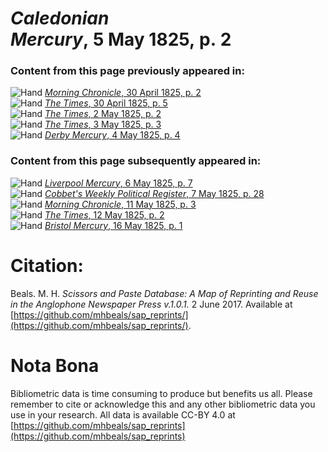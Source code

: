 # *Caledonian Mercury*, 5 May 1825, p. 2  
  
### Content from this page previously appeared in:  
![Hand](http://scissorsandpaste.net/wp-content/uploads/2017/06/smallhandpointer.png) [*Morning Chronicle*, 30 April 1825, p. 2](https://mhbeals.github.io/sap_html/Morning-Chronicle/Morning-Chronicle-30-April-1825-p-2)  
![Hand](http://scissorsandpaste.net/wp-content/uploads/2017/06/smallhandpointer.png) [*The Times*, 30 April 1825, p. 5](https://mhbeals.github.io/sap_html/The-Times/The-Times-30-April-1825-p-5)  
![Hand](http://scissorsandpaste.net/wp-content/uploads/2017/06/smallhandpointer.png) [*The Times*, 2 May 1825, p. 2](https://mhbeals.github.io/sap_html/The-Times/The-Times-2-May-1825-p-2)  
![Hand](http://scissorsandpaste.net/wp-content/uploads/2017/06/smallhandpointer.png) [*The Times*, 3 May 1825, p. 3](https://mhbeals.github.io/sap_html/The-Times/The-Times-3-May-1825-p-3)  
![Hand](http://scissorsandpaste.net/wp-content/uploads/2017/06/smallhandpointer.png) [*Derby Mercury*, 4 May 1825, p. 4](https://mhbeals.github.io/sap_html/Derby-Mercury/Derby-Mercury-4-May-1825-p-4)  
  
### Content from this page subsequently appeared in:  
![Hand](http://scissorsandpaste.net/wp-content/uploads/2017/06/smallhandpointer.png) [*Liverpool Mercury*, 6 May 1825, p. 7](https://mhbeals.github.io/sap_html/Liverpool-Mercury/Liverpool-Mercury-6-May-1825-p-7)  
![Hand](http://scissorsandpaste.net/wp-content/uploads/2017/06/smallhandpointer.png) [*Cobbet's Weekly Political Register*, 7 May 1825, p. 28](https://mhbeals.github.io/sap_html/Cobbet's-Weekly-Political-Register/Cobbet's-Weekly-Political-Register-7-May-1825-p-28)  
![Hand](http://scissorsandpaste.net/wp-content/uploads/2017/06/smallhandpointer.png) [*Morning Chronicle*, 11 May 1825, p. 3](https://mhbeals.github.io/sap_html/Morning-Chronicle/Morning-Chronicle-11-May-1825-p-3)  
![Hand](http://scissorsandpaste.net/wp-content/uploads/2017/06/smallhandpointer.png) [*The Times*, 12 May 1825, p. 2](https://mhbeals.github.io/sap_html/The-Times/The-Times-12-May-1825-p-2)  
![Hand](http://scissorsandpaste.net/wp-content/uploads/2017/06/smallhandpointer.png) [*Bristol Mercury*, 16 May 1825, p. 1](https://mhbeals.github.io/sap_html/Bristol-Mercury/Bristol-Mercury-16-May-1825-p-1)  


# Citation: 

Beals. M. H. *Scissors and Paste Database: A Map of Reprinting and Reuse in the Anglophone Newspaper Press v.1.0.1.* 2 June 2017. Available at [https://github.com/mhbeals/sap_reprints/](https://github.com/mhbeals/sap_reprints/). 

# Nota Bona

Bibliometric data is time consuming to produce but benefits us all. Please remember to cite or acknowledge this and any other bibliometric data you use in your research. All data is available CC-BY 4.0 at [https://github.com/mhbeals/sap_reprints](https://github.com/mhbeals/sap_reprints)